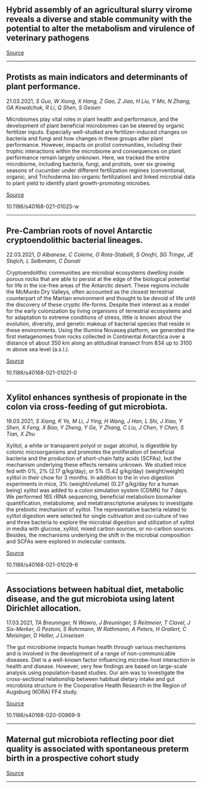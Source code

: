 ## Hybrid assembly of an agricultural slurry virome reveals a diverse and stable community with the potential to alter the metabolism and virulence of veterinary pathogens

[Source](https://microbiomejournal.biomedcentral.com/articles/10.1186/s40168-021-01010-3)

---

## Protists as main indicators and determinants of plant performance.
 21.03.2021, _S Guo, W Xiong, X Hang, Z Gao, Z Jiao, H Liu, Y Mo, N Zhang, GA Kowalchuk, R Li, Q Shen, S Geisen_


Microbiomes play vital roles in plant health and performance, and the development of plant beneficial microbiomes can be steered by organic fertilizer inputs. Especially well-studied are fertilizer-induced changes on bacteria and fungi and how changes in these groups alter plant performance. However, impacts on protist communities, including their trophic interactions within the microbiome and consequences on plant performance remain largely unknown. Here, we tracked the entire microbiome, including bacteria, fungi, and protists, over six growing seasons of cucumber under different fertilization regimes (conventional, organic, and Trichoderma bio-organic fertilization) and linked microbial data to plant yield to identify plant growth-promoting microbes.

[Source](https://microbiomejournal.biomedcentral.com/articles/10.1186/s40168-021-01025-w)

10.1186/s40168-021-01025-w

---

## Pre-Cambrian roots of novel Antarctic cryptoendolithic bacterial lineages.
 22.03.2021, _D Albanese, C Coleine, O Rota-Stabelli, S Onofri, SG Tringe, JE Stajich, L Selbmann, C Donati_


Cryptoendolithic communities are microbial ecosystems dwelling inside porous rocks that are able to persist at the edge of the biological potential for life in the ice-free areas of the Antarctic desert. These regions include the McMurdo Dry Valleys, often accounted as the closest terrestrial counterpart of the Martian environment and thought to be devoid of life until the discovery of these cryptic life-forms. Despite their interest as a model for the early colonization by living organisms of terrestrial ecosystems and for adaptation to extreme conditions of stress, little is known about the evolution, diversity, and genetic makeup of bacterial species that reside in these environments. Using the Illumina Novaseq platform, we generated the first metagenomes from rocks collected in Continental Antarctica over a distance of about 350 km along an altitudinal transect from 834 up to 3100 m above sea level (a.s.l.).

[Source](https://microbiomejournal.biomedcentral.com/articles/10.1186/s40168-021-01021-0)

10.1186/s40168-021-01021-0

---

## Xylitol enhances synthesis of propionate in the colon via cross-feeding of gut microbiota.
 19.03.2021, _S Xiang, K Ye, M Li, J Ying, H Wang, J Han, L Shi, J Xiao, Y Shen, X Feng, X Bao, Y Zheng, Y Ge, Y Zhang, C Liu, J Chen, Y Chen, S Tian, X Zhu_


Xylitol, a white or transparent polyol or sugar alcohol, is digestible by colonic microorganisms and promotes the proliferation of beneficial bacteria and the production of short-chain fatty acids (SCFAs), but the mechanism underlying these effects remains unknown. We studied mice fed with 0%, 2% (2.17 g/kg/day), or 5% (5.42 g/kg/day) (weight/weight) xylitol in their chow for 3 months. In addition to the in vivo digestion experiments in mice, 3% (weight/volume) (0.27 g/kg/day for a human being) xylitol was added to a colon simulation system (CDMN) for 7 days. We performed 16S rRNA sequencing, beneficial metabolism biomarker quantification, metabolome, and metatranscriptome analyses to investigate the prebiotic mechanism of xylitol. The representative bacteria related to xylitol digestion were selected for single cultivation and co-culture of two and three bacteria to explore the microbial digestion and utilization of xylitol in media with glucose, xylitol, mixed carbon sources, or no-carbon sources. Besides, the mechanisms underlying the shift in the microbial composition and SCFAs were explored in molecular contexts.

[Source](https://microbiomejournal.biomedcentral.com/articles/10.1186/s40168-021-01029-6)

10.1186/s40168-021-01029-6

---

## Associations between habitual diet, metabolic disease, and the gut microbiota using latent Dirichlet allocation.
 17.03.2021, _TA Breuninger, N Wawro, J Breuninger, S Reitmeier, T Clavel, J Six-Merker, G Pestoni, S Rohrmann, W Rathmann, A Peters, H Grallert, C Meisinger, D Haller, J Linseisen_


The gut microbiome impacts human health through various mechanisms and is involved in the development of a range of non-communicable diseases. Diet is a well-known factor influencing microbe-host interaction in health and disease. However, very few findings are based on large-scale analysis using population-based studies. Our aim was to investigate the cross-sectional relationship between habitual dietary intake and gut microbiota structure in the Cooperative Health Research in the Region of Augsburg (KORA) FF4 study.

[Source](https://microbiomejournal.biomedcentral.com/articles/10.1186/s40168-020-00969-9)

10.1186/s40168-020-00969-9

---

## Maternal gut microbiota reflecting poor diet quality is associated with spontaneous preterm birth in a prospective cohort study

[Source](https://pubmed.ncbi.nlm.nih.gov/33515003/)

---

